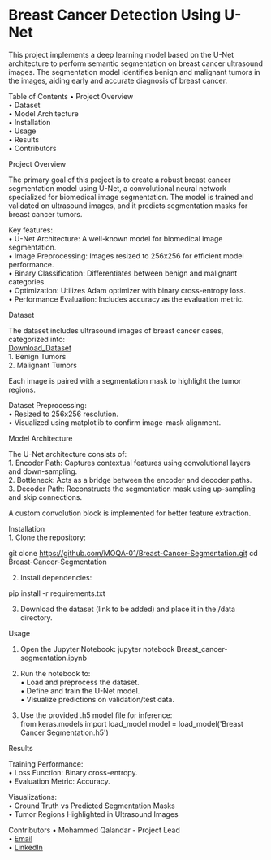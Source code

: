# Breast Cancer Detection Using U-Net

This project implements a deep learning model based on the U-Net architecture to perform semantic segmentation on breast cancer ultrasound images. The segmentation model identifies benign and malignant tumors in the images, aiding early and accurate diagnosis of breast cancer.

Table of Contents
	•	Project Overview<br>
	•	Dataset<br>
	•	Model Architecture<br>
	•	Installation<br>
	•	Usage<br>
	•	Results<br>
	•	Contributors<br>

Project Overview

The primary goal of this project is to create a robust breast cancer segmentation model using U-Net, a convolutional neural network specialized for biomedical image segmentation. The model is trained and validated on ultrasound images, and it predicts segmentation masks for breast cancer tumors.

Key features:<br>
	•	U-Net Architecture: A well-known model for biomedical image segmentation.<br>
	•	Image Preprocessing: Images resized to 256x256 for efficient model performance.<br>
	•	Binary Classification: Differentiates between benign and malignant categories.<br>
	•	Optimization: Utilizes Adam optimizer with binary cross-entropy loss.<br>
	•	Performance Evaluation: Includes accuracy as the evaluation metric.<br>

Dataset

The dataset includes ultrasound images of breast cancer cases, categorized into:<br>
[Download_Dataset](https://www.kaggle.com/datasets/moqa01/dataset-busi-with-gt)<br>
	1.	Benign Tumors<br>
	2.	Malignant Tumors<br>

Each image is paired with a segmentation mask to highlight the tumor regions.<br>

Dataset Preprocessing:<br>
	•	Resized to 256x256 resolution.<br>
	•	Visualized using matplotlib to confirm image-mask alignment.<br>

Model Architecture<br>

The U-Net architecture consists of:<br>
	1.	Encoder Path: Captures contextual features using convolutional layers and down-sampling.<br>
	2.	Bottleneck: Acts as a bridge between the encoder and decoder paths.<br>
	3.	Decoder Path: Reconstructs the segmentation mask using up-sampling and skip connections.<br>

A custom convolution block is implemented for better feature extraction.<br>

Installation<br>
	1.	Clone the repository:<br>

git clone https://github.com/MOQA-01/Breast-Cancer-Segmentation.git
cd Breast-Cancer-Segmentation


2.	Install dependencies:

pip install -r requirements.txt


3.	Download the dataset (link to be added) and place it in the /data directory.

Usage<br>
1.	Open the Jupyter Notebook:
jupyter notebook Breast_cancer-segmentation.ipynb

2.	Run the notebook to:<br>
	•	Load and preprocess the dataset.<br>
	•	Define and train the U-Net model.<br>
	•	Visualize predictions on validation/test data.<br>
3.	Use the provided .h5 model file for inference:<br>
from keras.models import load_model
model = load_model('Breast Cancer Segmentation.h5')

Results<br>

Training Performance:<br>
	•	Loss Function: Binary cross-entropy.<br>
	•	Evaluation Metric: Accuracy.<br>

Visualizations:<br>
	•	Ground Truth vs Predicted Segmentation Masks<br>
	•	Tumor Regions Highlighted in Ultrasound Images<br>

Contributors
	•	Mohammed Qalandar - Project Lead<br>
	•	[Email](moqa-is@outlook.com)<br>
 	•	[LinkedIn](https://www.linkedin.com/in/mohammed-qalandar-shah-quazi-b59428259/)
 


